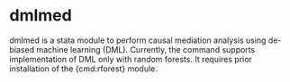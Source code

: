 # dmlmed
dmlmed is a stata module to perform causal mediation analysis using de-biased machine learning (DML). Currently, the command supports implementation of DML only with random forests. It requires prior installation of the {cmd:rforest} module.
